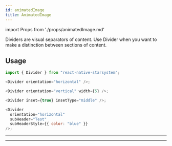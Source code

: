 ```yaml
---
id: animatedImage
title: AnimatedImage
---
```


import Props from './props/animatedImage.md'

Dividers are visual separators of content. Use Divider when you want to make a
distinction between sections of content.

## Usage

```js
import { Divider } from "react-native-starsystem";

<Divider orientation="horizontal" />;

<Divider orientation="vertical" width={5} />;

<Divider inset={true} insetType="middle" />;

<Divider
  orientation="horizontal"
  subHeader="Test"
  subHeaderStyle={{ color: "blue" }}
/>;
```

---

<Props />

---
